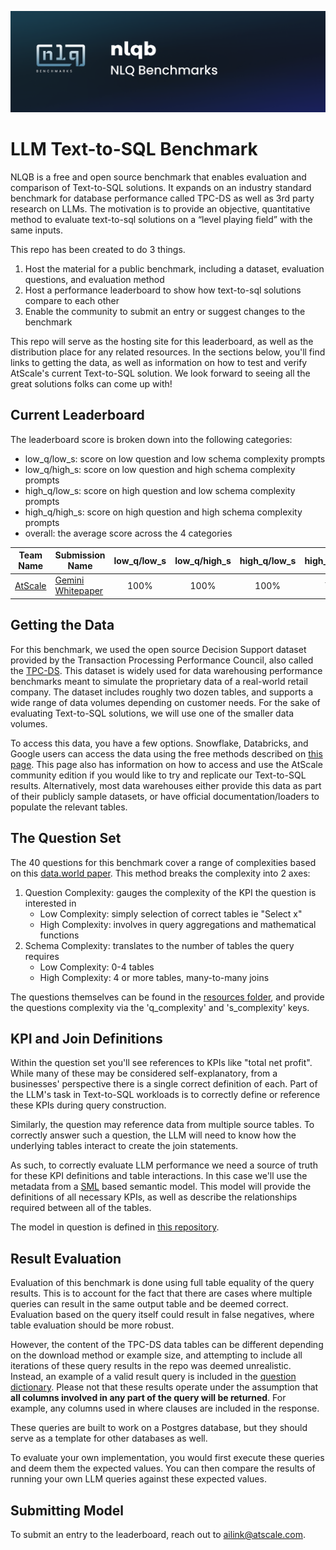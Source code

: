 ![LLM](resources/nlqb_image.png)

# LLM Text-to-SQL Benchmark

NLQB is a free and open source benchmark that enables evaluation and comparison of Text-to-SQL solutions. It expands on an industry standard benchmark for database performance called TPC-DS as well as 3rd party research on LLMs. The motivation is to provide an objective, quantitative method to evaluate text-to-sql solutions on a “level playing field” with the same inputs. 

This repo has been created to do 3 things.
1. Host the material for a public benchmark, including a dataset, evaluation questions, and evaluation method 
2. Host a performance leaderboard to show how text-to-sql solutions compare to each other
3. Enable the community to submit an entry or suggest changes to the benchmark

This repo will serve as the hosting site for this leaderboard, as well as the distribution place for any related resources. In the sections below, you'll find links to getting the data, as well as information on how to test and verify AtScale's current Text-to-SQL solution. We look forward to seeing all the great solutions folks can come up with!

## Current Leaderboard
The leaderboard score is broken down into the following categories:
- low_q/low_s: score on low question and low schema complexity prompts
- low_q/high_s: score on low question and high schema complexity prompts
- high_q/low_s: score on high question and low schema complexity prompts
- high_q/high_s: score on high question and high schema complexity prompts
- overall: the average score across the 4 categories


| Team Name    | Submission Name| low_q/low_s | low_q/high_s | high_q/low_s | high_q/high_s | overall |
| -------- | ------- | :-----: | :-----: | :-----: | :-----: | :-----: |
| [AtScale](https://www.atscale.com/)  | [Gemini Whitepaper](https://www.atscale.com/resource/natural-language-prompting-with-semantic-layer-genai/?utm_medium=social&utm_source=linkedin&utm_campaign=202408llm&utm_content=whitepaper&utm_term=text) | 100% | 100% | 100% | 70% | 92.5% |


## Getting the Data

For this benchmark, we used the open source Decision Support dataset provided by the Transaction Processing Performance Council, also called the [TPC-DS](https://www.tpc.org/tpcds/). This dataset is widely used for data warehousing performance benchmarks meant to simulate the proprietary data of a real-world retail company. The dataset includes roughly two dozen tables, and supports a wide range of data volumes depending on customer needs. For the sake of evaluating Text-to-SQL solutions, we will use one of the smaller data volumes. 

To access this data, you have a few options. Snowflake, Databricks, and Google users can access the data using the free methods described on [this page](https://github.com/semanticdatalayer/sml-models-tutorials-tpcds?tab=readme-ov-file#data-loading-instructions). This page also has information on how to access and use the AtScale community edition if you would like to try and replicate our Text-to-SQL results. Alternatively, most data warehouses either provide this data as part of their publicly sample datasets, or have official documentation/loaders to populate the relevant tables.


## The Question Set

The 40 questions for this benchmark cover a range of complexities based on this [data.world paper](https://arxiv.org/pdf/2311.07509). This method breaks the complexity into 2 axes:  
1. Question Complexity: gauges the complexity of the KPI the question is interested in
    * Low Complexity: simply selection of correct tables ie "Select x"
    * High Complexity: involves in query aggregations and mathematical functions 
2. Schema Complexity: translates to the number of tables the query requires 
    * Low Complexity: 0-4 tables
    * High Complexity: 4 or more tables, many-to-many joins

The questions themselves can be found in the [resources folder](resources/question_dict.json), and provide the questions complexity via the  'q_complexity' and 's_complexity' keys.

## KPI and Join Definitions

Within the question set you'll see references to KPIs like "total net profit". While many of these may be considered self-explanatory, from a businesses' perspective there is a single correct definition of each. Part of the LLM's task in Text-to-SQL workloads is to correctly define or reference these KPIs during query construction. 

Similarly, the question may reference data from multiple source tables. To correctly answer such a question, the LLM will need to know how the underlying tables interact to create the join statements.

As such, to correctly evaluate LLM performance we need a source of truth for these KPI definitions and table interactions. In this case we'll use the metadata from a [SML](https://github.com/semanticdatalayer/SML) based semantic model. This model will provide the definitions of all necessary KPIs, as well as describe the relationships required between all of the tables. 

The model in question is defined in [this repository](https://github.com/semanticdatalayer/sml-models-tutorials-tpcds). 

## Result Evaluation
Evaluation of this benchmark is done using full table equality of the query results. This is to account for the fact that there are cases where multiple queries can result in the same output table and be deemed correct. Evaluation based on the query itself could result in false negatives, where table evaluation should be more robust. 

However, the content of the TPC-DS data tables can be different depending on the download method or example size, and attempting to include all iterations of these query results in the repo was deemed unrealistic. Instead, an example of a valid result query is included in the [question dictionary](resources/question_dict.json). Please not that these results operate under the assumption that **all columns involved in any part of the query will be returned**. For example, any columns used in where clauses are included in the response.

These queries are built to work on a Postgres database, but they should serve as a template for other databases as well.

To evaluate your own implementation, you would first execute these queries and deem them the expected values. You can then compare the results of running your own LLM queries against these expected values.

## Submitting Model

To submit an entry to the leaderboard, reach out to ailink@atscale.com.
